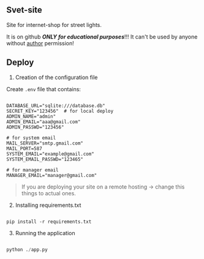 
## Svet-site

Site for internet-shop for street lights.

It is on github ***ONLY for educational purposes***!!!
It can't be used by anyone without [author](https://github.com/st2l) permission!

## Deploy

1) Creation of the configuration file

Create `.env` file that contains:

```

DATABASE_URL="sqlite:///database.db"
SECRET_KEY="123456"  # for local deploy
ADMIN_NAME="admin"
ADMIN_EMAIL="aaa@gmail.com"
ADMIN_PASSWD="123456"

# for system email
MAIL_SERVER="smtp.gmail.com"
MAIL_PORT=587
SYSTEM_EMAIL="example@gmail.com"
SYSTEM_EMAIL_PASSWD="123465"

# for manager email
MANAGER_EMAIL="manager@gmail.com"

```

> If you are deploying your site on a remote hosting -> change this things to actual ones.

2) Installing requirements.txt

```

pip install -r requirements.txt

```

3) Running the application

```python

python ./app.py

```
